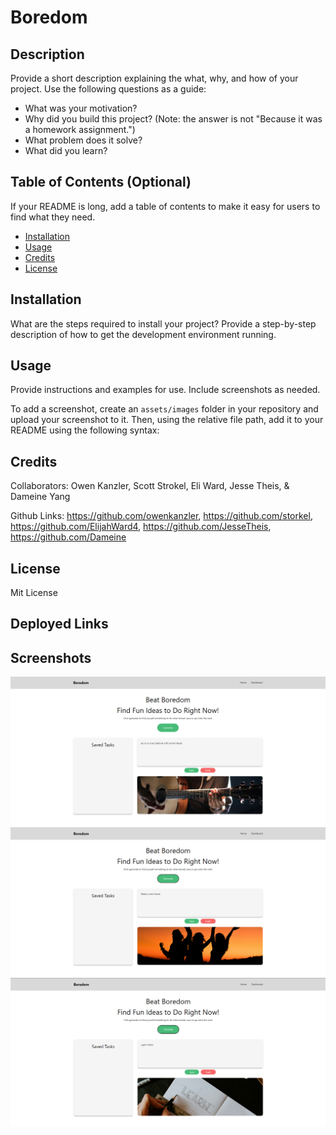 # Boredom

## Description

Provide a short description explaining the what, why, and how of your project. Use the following questions as a guide:

- What was your motivation?
- Why did you build this project? (Note: the answer is not "Because it was a homework assignment.")
- What problem does it solve?
- What did you learn?

## Table of Contents (Optional)

If your README is long, add a table of contents to make it easy for users to find what they need.

- [Installation](#installation)
- [Usage](#usage)
- [Credits](#credits)
- [License](#license)

## Installation

What are the steps required to install your project? Provide a step-by-step description of how to get the development environment running.

## Usage

Provide instructions and examples for use. Include screenshots as needed.

To add a screenshot, create an `assets/images` folder in your repository and upload your screenshot to it. Then, using the relative file path, add it to your README using the following syntax:


## Credits

Collaborators: 
Owen Kanzler, Scott Strokel, Eli Ward, Jesse Theis, & Dameine Yang

Github Links:
https://github.com/owenkanzler,
https://github.com/storkel,
https://github.com/ElijahWard4,
https://github.com/JesseTheis,
https://github.com/Dameine

## License

Mit License

## Deployed Links

## Screenshots 
![alt text](./assets/images/1.png)
![alt text](./assets/images/2.png)
![alt text](./assets/images/3.png)
